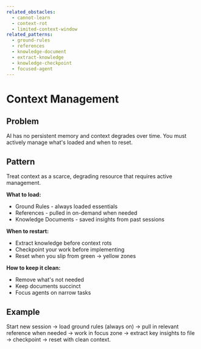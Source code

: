 ```yaml
---
related_obstacles:
  - cannot-learn
  - context-rot
  - limited-context-window
related_patterns:
  - ground-rules
  - references
  - knowledge-document
  - extract-knowledge
  - knowledge-checkpoint
  - focused-agent
---
```


# Context Management

## Problem
AI has no persistent memory and context degrades over time. You must actively manage what's loaded and when to reset.

## Pattern
Treat context as a scarce, degrading resource that requires active management.

**What to load:**
- Ground Rules - always loaded essentials
- References - pulled in on-demand when needed
- Knowledge Documents - saved insights from past sessions

**When to restart:**
- Extract knowledge before context rots
- Checkpoint your work before implementing
- Reset when you slip from green → yellow zones

**How to keep it clean:**
- Remove what's not needed
- Keep documents succinct
- Focus agents on narrow tasks

## Example
Start new session → load ground rules (always on) → pull in relevant reference when needed → work in focus zone → extract key insights to file → checkpoint → reset with clean context.
